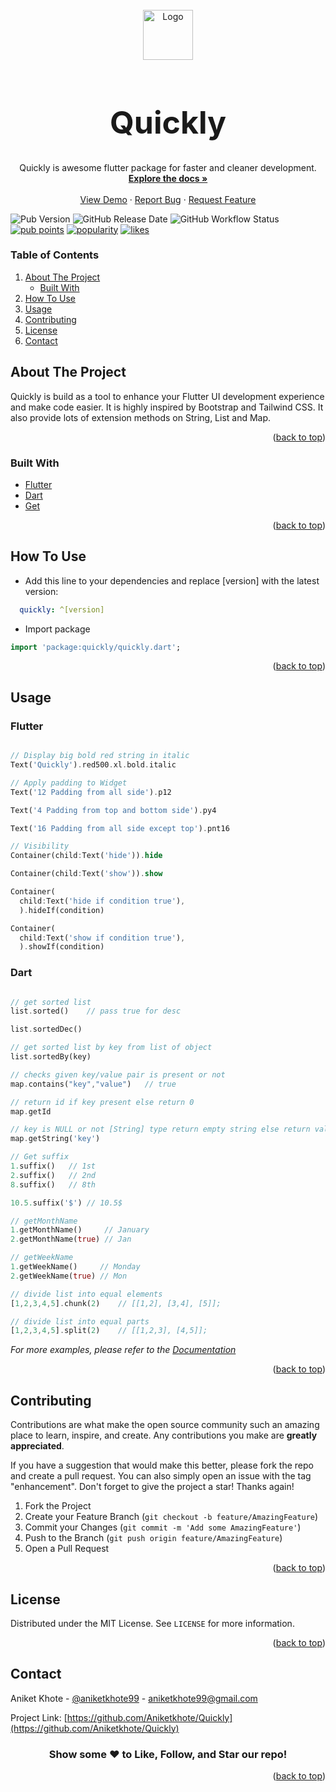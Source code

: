 <div id="top"></div>

<br />
<div align="center">
  <a href="https://github.com/Aniketkhote/quickly">
    <img src="https://cdn-icons.flaticon.com/png/512/3649/premium/3649458.png?token=exp=1644607289~hmac=a29d04e140831c83c39399bbe5bff6ba" alt="Logo" width="80" height="80">
  </a>

<h1 align="center" style="font-size:50px">Quickly</h1>

  <p align="center">
    Quickly is awesome flutter package for faster and cleaner development.
    <br />
    <a href="https://pub.dev/documentation/quickly/latest/quickly/quickly-library.html"><strong>Explore the docs »</strong></a>
    <br />
    <br />
    <a href="https://github.com/Aniketkhote/Quickly">View Demo</a>
    ·
    <a href="https://github.com/Aniketkhote/Quickly/issues">Report Bug</a>
    ·
    <a href="https://github.com/Aniketkhote/Quickly/issues">Request Feature</a>
  </p>
</div>

![Pub Version](https://img.shields.io/pub/v/quickly?color=blue&style=the-badge)
![GitHub Release Date](https://img.shields.io/github/release-date/Aniketkhote/quickly?style=the-badge)
![GitHub Workflow Status](https://img.shields.io/github/workflow/status/Aniketkhote/quickly/CI?style=the-badge)
[![pub points](https://badges.bar/quickly/pub%20points)](https://pub.dev/packages/quickly/score)
[![popularity](https://badges.bar/quickly/popularity)](https://pub.dev/packages/quickly/score)
[![likes](https://badges.bar/quickly/likes)](https://pub.dev/packages/quickly/score)

<!-- TABLE OF CONTENTS -->
  ### Table of Contents
  <ol>
    <li>
      <a href="#about-the-project">About The Project</a>
      <ul>
        <li><a href="#built-with">Built With</a></li>
      </ul>
    </li>
    <!-- <li>
      <a href="#getting-started">Getting Started</a>
      <ul>
        <li><a href="#prerequisites">Prerequisites</a></li>
        <li><a href="#installation">Installation</a></li>
      </ul>
    </li> -->
    <li><a href="#how-to-use">How To Use</a></li>
    <li><a href="#usage">Usage</a></li>
    <!-- <li><a href="#roadmap">Roadmap</a></li> -->
    <li><a href="#contributing">Contributing</a></li>
    <li><a href="#license">License</a></li>
    <li><a href="#contact">Contact</a></li>
    <!-- <li><a href="#acknowledgments">Acknowledgments</a></li> -->
  </ol>



<!-- ABOUT THE PROJECT -->
## About The Project

Quickly is build as a tool to enhance your Flutter UI development experience and make code easier. It is highly inspired by Bootstrap and Tailwind CSS. It also provide lots of extension methods on String, List and Map.

<p align="right">(<a href="#top">back to top</a>)</p>



### Built With

* [Flutter](https://flutter.dev/)
* [Dart](https://dart.dev/)
* [Get](https://pub.dev/packages/get)

<p align="right">(<a href="#top">back to top</a>)</p>



<!-- How To Use -->
## How To Use


- Add this line to your dependencies and replace [version] with the latest version:

```yaml
  quickly: ^[version]
```

- Import package

```dart
import 'package:quickly/quickly.dart';
```


<p align="right">(<a href="#top">back to top</a>)</p>



<!-- USAGE EXAMPLES -->
## Usage

### Flutter

```dart

// Display big bold red string in italic
Text('Quickly').red500.xl.bold.italic

// Apply padding to Widget
Text('12 Padding from all side').p12

Text('4 Padding from top and bottom side').py4

Text('16 Padding from all side except top').pnt16

// Visibility
Container(child:Text('hide')).hide

Container(child:Text('show')).show

Container(
  child:Text('hide if condition true'),
  ).hideIf(condition)

Container(
  child:Text('show if condition true'),
  ).showIf(condition)
```

### Dart

```dart

// get sorted list
list.sorted()    // pass true for desc

list.sortedDec()

// get sorted list by key from list of object
list.sortedBy(key)

// checks given key/value pair is present or not
map.contains("key","value")   // true

// return id if key present else return 0
map.getId

// key is NULL or not [String] type return empty string else return value of key
map.getString('key')

// Get suffix
1.suffix()   // 1st
2.suffix()   // 2nd
8.suffix()   // 8th

10.5.suffix('$') // 10.5$

// getMonthName
1.getMonthName()     // January
2.getMonthName(true) // Jan

// getWeekName
1.getWeekName()     // Monday
2.getWeekName(true) // Mon

// divide list into equal elements
[1,2,3,4,5].chunk(2)    // [[1,2], [3,4], [5]];

// divide list into equal parts
[1,2,3,4,5].split(2)    // [[1,2,3], [4,5]];

```

_For more examples, please refer to the [Documentation](https://pub.dev/documentation/quickly/latest/quickly/quickly-library.html)_

<p align="right">(<a href="#top">back to top</a>)</p>



<!-- ROADMAP -->
<!-- ## Roadmap

- [ ] Feature 1
- [ ] Feature 2
- [ ] Feature 3
    - [ ] Nested Feature

See the [open issues](https://github.com/Aniketkhote/Quickly/issues) for a full list of proposed features (and known issues).

<p align="right">(<a href="#top">back to top</a>)</p>
 -->


<!-- CONTRIBUTING -->
## Contributing

Contributions are what make the open source community such an amazing place to learn, inspire, and create. Any contributions you make are **greatly appreciated**.

If you have a suggestion that would make this better, please fork the repo and create a pull request. You can also simply open an issue with the tag "enhancement".
Don't forget to give the project a star! Thanks again!

1. Fork the Project
2. Create your Feature Branch (`git checkout -b feature/AmazingFeature`)
3. Commit your Changes (`git commit -m 'Add some AmazingFeature'`)
4. Push to the Branch (`git push origin feature/AmazingFeature`)
5. Open a Pull Request

<p align="right">(<a href="#top">back to top</a>)</p>



<!-- LICENSE -->
## License

Distributed under the MIT License. See `LICENSE` for more information.

<p align="right">(<a href="#top">back to top</a>)</p>



<!-- CONTACT -->
## Contact

Aniket Khote - [@aniketkhote99](https://twitter.com/aniketkhote99) - aniketkhote99@gmail.com

Project Link: [https://github.com/Aniketkhote/Quickly](https://github.com/Aniketkhote/Quickly)

<div align="center" >

### **Show some ❤️ to Like, Follow, and Star our repo!**

</div>

<p align="right">(<a href="#top">back to top</a>)</p>



<!-- ACKNOWLEDGMENTS -->
<!-- ## Acknowledgments

* []()
* []()
* []()

<p align="right">(<a href="#top">back to top</a>)</p> -->
